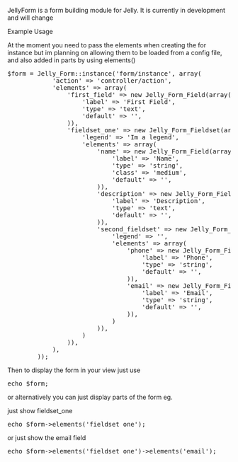 JellyForm is a form building module for Jelly. It is currently in development and will change

Example Usage

At the moment you need to pass the elements when creating the for instance but im planning on allowing them to be loaded from a config file, and also added in parts by using elements()

<pre>
$form = Jelly_Form::instance('form/instance', array(
			'action' => 'controller/action',						   
			'elements' => array(
				'first_field' => new Jelly_Form_Field(array(
					'label' => 'First Field',
					'type' => 'text',
					'default' => '',
				)),
				'fieldset_one' => new Jelly_Form_Fieldset(array(
					'legend' => 'Im a legend',
					'elements' => array(
						'name' => new Jelly_Form_Field(array(
							'label' => 'Name',
							'type' => 'string',
							'class' => 'medium',
							'default' => '',
						)),
						'description' => new Jelly_Form_Field(array(
							'label' => 'Description',
							'type' => 'text',
							'default' => '',
						)),
						'second_fieldset' => new Jelly_Form_Fieldset(array(
							'legend' => '',
							'elements' => array(
								'phone' => new Jelly_Form_Field(array(
									'label' => 'Phone',
									'type' => 'string',
									'default' => '',
								)),
								'email' => new Jelly_Form_Field(array(
									'label' => 'Email',
									'type' => 'string',
									'default' => '',
								)),
							)
						)),
					)
				)),
			),
		));
</pre>

Then to display the form in your view just use 
<pre>
echo $form;
</pre>
or alternatively you can just display parts of the form eg.

just show fieldset_one
<pre>
echo $form->elements('fieldset_one');
</pre>

or just show the email field
<pre>
echo $form->elements('fieldset_one')->elements('email');
</pre>